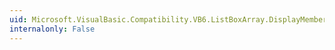 ```yaml
---
uid: Microsoft.VisualBasic.Compatibility.VB6.ListBoxArray.DisplayMemberChanged
internalonly: False
---
```

